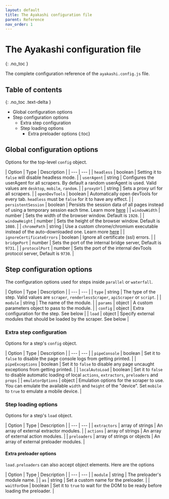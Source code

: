 ```yaml
---
layout: default
title: The Ayakashi configuration file
parent: Reference
nav_order: 1
---
```

<!-- markdownlint-disable MD022 -->
# The Ayakashi configuration file
{: .no_toc }
<!-- markdownlint-enable MD022 -->

The complete configuration reference of the `ayakashi.config.js` file.

<!-- markdownlint-disable MD022 -->
## Table of contents
{: .no_toc .text-delta }
<!-- markdownlint-enable MD022 -->

* Global configuration options
* Step configuration options
  * Extra step configuration
  * Step loading options
    * Extra preloader options
{:toc}

## Global configuration options

Options for the top-level `config` object.

| Option | Type | Description |
| --- | --- |
| `headless` | boolean | Setting it to `false` will disable headless mode. |
| `userAgent` | string | Configures the userAgent for all scrapers. By default a random userAgent is used. Valid values are `desktop`, `mobile`, `random`. |
| `proxyUrl` | string | Sets a proxy url for all scrapers. |
| `openDevTools` | boolean | Automatically open devTools for every tab. `headless` must be `false` for it to have any effect. |
| `persistentSession` | boolean | Persists the session data of all pages instead of using a temporary session each time. Learn more [here](/docs/going_deeper/persisting-sessions.html) |
| `windowWidth` | number | Sets the width of the browser window. Default is `1920`. |
| `windowHeight` | number | Sets the height of the browser window. Default is `1080`. |
| `chromePath` | string | Use a custom chrome/chromium executable instead of the auto-downloaded one. Learn more [here](/docs/going_deeper/using-a-different-chrome.html) |
| `ignoreCertificateErrors` | boolean | Ignore all certificate (ssl) errors. |
| `bridgePort` | number | Sets the port of the internal bridge server, Default is `9731`. |
| `protocolPort` | number | Sets the port of the internal devTools protocol server, Default is `9730`. |

## Step configuration options

The configuration options used for steps inside `parallel` or `waterfall`.

| Option | Type | Description |
| --- | --- |
| `type` | string | The type of the step. Valid values are `scraper`, `renderlessScraper`, `apiScraper` or `script`. |
| `module` | string | The name of the module. |
| `params` | object | A custom parameters object to pass to the module. |
| `config` | object | Extra configuration for the step. See below |
| `load` | object | Specify external modules that should be loaded by the scraper. See below |

### Extra step configuration

Options for a step's `config` object.

| Option | Type | Description |
| --- | --- |
| `pipeConsole` | boolean | Set it to `false` to disable the page console logs from getting printed. |
| `pipeExceptions` | boolean | Set it to `false` to disable any page uncaught exceptions from getting printed. |
| `localAutoLoad` | boolean | Set it to `false` to disable automatic loading of local `actions`, `extractors`, `preloaders` and `props` |
| `emulatorOptions` | object | Emulation options for the scraper to use. You can emulate the available `width` and `height` of the "device". Set `mobile` to `true` to emulate a mobile device. |

### Step loading options

Options for a step's `load` object.

| Option | Type | Description |
| --- | --- |
| `extractors` | array of strings | An array of external extractor modules. |
| `actions` | array of strings | An array of external action modules. |
| `preloaders` | array of strings or objects | An array of external preloader modules. |

#### Extra preloader options

`load.preloaders` can also accept object elements. Here are the options

| Option | Type | Description |
| --- | --- |
| `module` | string | The preloader's module name. |
| `as` | string | Set a custom name for the preloader. |
| `waitForDom` | boolean | Set it to `true` to wait for the DOM to be ready before loading the preloader. |
